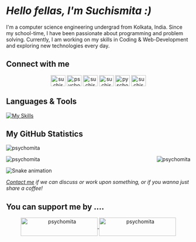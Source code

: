 # *Hello fellas, I'm **Suchismita** :)*
I'm a computer science engineering undergrad from Kolkata, India. Since my school-time, I have been passionate about programming and problem solving. Currently, I am working on my skills in Coding & Web-Development and exploring new technologies every day.

## Connect with me
<p align="center">
<a href="https://linkedin.com/in/suchismita-connects" target="blank"><img align="center" src="https://raw.githubusercontent.com/rahuldkjain/github-profile-readme-generator/master/src/images/icons/Social/linked-in-alt.svg" alt="suchismita-connects" height="30" width="40" /></a>
<a href="https://instagram.com/psychomita" target="blank"><img align="center" src="https://raw.githubusercontent.com/rahuldkjain/github-profile-readme-generator/master/src/images/icons/Social/instagram.svg" alt="psychomita" height="30" width="40" /></a>
<a href="https://www.codechef.com/users/suchismita29" target="blank"><img align="center" src="https://cdn.jsdelivr.net/npm/simple-icons@3.1.0/icons/codechef.svg" alt="suchismita29" height="30" width="40" /></a>
<a href="https://www.hackerrank.com/suchismitabose29" target="blank"><img align="center" src="https://raw.githubusercontent.com/rahuldkjain/github-profile-readme-generator/master/src/images/icons/Social/hackerrank.svg" alt="suchismitabose29" height="30" width="40" /></a>
<a href="https://www.leetcode.com/pyschomita" target="blank"><img align="center" src="https://raw.githubusercontent.com/rahuldkjain/github-profile-readme-generator/master/src/images/icons/Social/leet-code.svg" alt="pyschomita" height="30" width="40" /></a>
<a href="https://auth.geeksforgeeks.org/user/suchismitfnd2" target="blank"><img align="center" src="https://raw.githubusercontent.com/rahuldkjain/github-profile-readme-generator/master/src/images/icons/Social/geeks-for-geeks.svg" alt="suchismitfnd2" height="30" width="40" /></a>
</p>

## Languages & Tools
[![My Skills](https://skillicons.dev/icons?i=c,cpp,java,python,html,css,js,vscode)](https://skillicons.dev)
## My GitHub Statistics
<p><img align="center" src="https://github-readme-stats.vercel.app/api?username=psychomita&show_icons=true&locale=en" alt="psychomita" /></p>

<p><img align="right" src="https://github-readme-streak-stats.herokuapp.com/?user=psychomita&" alt="psychomita" /></p>

<p align="left"> <img src="https://komarev.com/ghpvc/?username=psychomita&label=Profile%20views&color=0e75b6&style=flat" alt="psychomita" /> </p>

<img src="https://raw.githubusercontent.com/psychomita/psychomita/output/snake.svg" alt="Snake animation" />

*[Contact me](mailto:suchismitabose29@gmail.com) if we can discuss or work upon something, or if you wanna just share a coffee!*

## You can support me by ....
<p align="center"><a href="https://www.buymeacoffee.com/psychomita"> <img align="center" src="https://cdn.buymeacoffee.com/buttons/v2/default-yellow.png" height="50" width="210" alt="psychomita" /></a><a href="https://ko-fi.com/psychomita"> <img align="center" src="https://cdn.ko-fi.com/cdn/kofi3.png?v=3" height="50" width="210" alt="psychomita" /></a></p><br><br>
